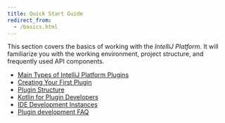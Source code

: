 ```yaml
---
title: Quick Start Guide
redirect_from:
  - /basics.html
---
```

<!-- Copyright 2000-2020 JetBrains s.r.o. and other contributors. Use of this source code is governed by the Apache 2.0 license that can be found in the LICENSE file. -->

This section covers the basics of working with the *IntelliJ Platform*.
It will familiarize you with the working environment, project structure, and frequently used API components.

* [Main Types of IntelliJ Platform Plugins](types_of_plugins.md)
* [Creating Your First Plugin](getting_started.md)
* [Plugin Structure](plugin_structure.md)
* [Kotlin for Plugin Developers](/tutorials/kotlin.md)
* [IDE Development Instances](ide_development_instance.md)
* [Plugin development FAQ](faq.md)
